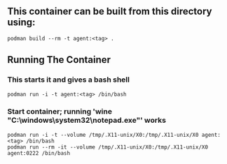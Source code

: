 
## This container can be built from this directory using:  ###
`podman build --rm -t agent:<tag> .`  

## Running The Container ##

### This starts it and gives a bash shell  
`podman run -i -t agent:<tag> /bin/bash`

### Start container; running 'wine "C:\windows\system32\notepad.exe"' works  
`podman run -i -t --volume /tmp/.X11-unix/X0:/tmp/.X11-unix/X0 agent:<tag> /bin/bash`  
`podman run --rm -it --volume /tmp/.X11-unix/X0:/tmp/.X11-unix/X0 agent:0222 /bin/bash`







